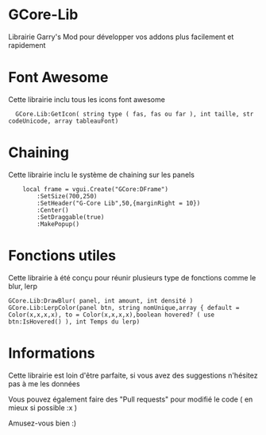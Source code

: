 # GCore-Lib
Librairie Garry's Mod pour développer vos addons plus facilement et rapidement 

# Font Awesome
Cette librairie inclu tous les icons font awesome
```
  GCore.Lib:GetIcon( string type ( fas, fas ou far ), int taille, str codeUnicode, array tableauFont)
```
# Chaining
Cette librairie inclu le système de chaining sur les panels
```
    local frame = vgui.Create("GCore:DFrame")
        :SetSize(700,250)
        :SetHeader("G-Core Lib",50,{marginRight = 10})
        :Center()
        :SetDraggable(true)
        :MakePopup()
```
# Fonctions utiles 
Cette librairie à été conçu pour réunir plusieurs type de fonctions comme le blur, lerp
```
GCore.Lib:DrawBlur( panel, int amount, int densité )
GCore.Lib:LerpColor(panel btn, string nomUnique,array { default = Color(x,x,x,x), to = Color(x,x,x,x),boolean hovered? ( use btn:IsHovered() ), int Temps du lerp)
```

# Informations

Cette librairie est loin d'être parfaite, si vous avez des suggestions n'hésitez pas à me les données 

Vous pouvez également faire des "Pull requests" pour modifié le code ( en mieux si possible :x )

Amusez-vous bien :)
